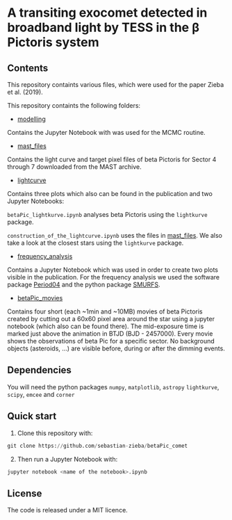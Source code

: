 # A transiting exocomet detected in broadband light by TESS in the β Pictoris system

## Contents

This repository containts various files, which were used for the paper Zieba et al. (2019).

This repository containts the following folders:


* [modelling](https://github.com/sebastian-zieba/betaPic_comet/tree/master/modelling)

Contains the Jupyter Notebook with was used for the MCMC routine.



* [mast_files](https://github.com/sebastian-zieba/betaPic_comet/tree/master/mast_files)

Contains the light curve and target pixel files of beta Pictoris for Sector 4 through 7 downloaded from the MAST archive. 


* [lightcurve](https://github.com/sebastian-zieba/betaPic_comet/tree/master/lightcurve)

Contains three plots which also can be found in the publication and two Jupyter Notebooks: 

`betaPic_lightkurve.ipynb` analyses beta Pictoris using the `lightkurve` package.

`construction_of_the_lightcurve.ipynb` uses the files in [mast_files](https://github.com/sebastian-zieba/betaPic_comet/tree/master/mast_files). We also take a look at the closest stars using the `lightkurve` package. 



* [frequency_analysis](https://github.com/sebastian-zieba/betaPic_comet/tree/master/frequency_analysis)

Contains a Jupyter Notebook which was used in order to create two plots visible in the publication.
For the frequency analysis we used the software package [Period04](https://www.univie.ac.at/tops/Period04/) and the python package [SMURFS](https://github.com/MarcoMuellner/SMURFS).


* [betaPic_movies](https://github.com/sebastian-zieba/betaPic_comet/tree/master/betaPic_movies)

Contains four short (each ~1min and ~10MB) movies of beta Pictoris created by cutting out a 60x60 pixel area around the star using a jupyter notebook (which also can be found there). The mid-exposure time is marked just above the animation in BTJD (BJD - 2457000). Every movie shows the observations of beta Pic for a specific sector. No background objects (asteroids, ...) are visible before, during or after the dimming events. 



## Dependencies

You will need the python packages `numpy`, `matplotlib`,  `astropy` `lightkurve`, `scipy`, `emcee` and `corner`


## Quick start

1. Clone this repository with:

```python 
git clone https://github.com/sebastian-zieba/betaPic_comet 
```

2. Then run a Jupyter Notebook with:

```python 
jupyter notebook <name of the notebook>.ipynb 
```


## License

The code is released under a MIT licence.



